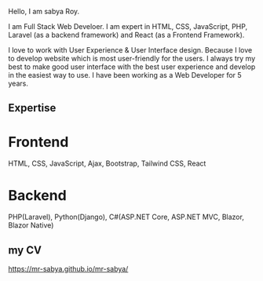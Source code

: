 Hello,
I am sabya Roy. 

I am Full Stack Web Develoer. I am expert in HTML, CSS, JavaScript, PHP, Laravel (as a backend framework) and React (as a Frontend Framework).

I love to work with User Experience & User Interface design. Because I love to develop website which is most user-friendly for the users. I always try my best to make good user interface with the best user experience and develop in the easiest way to use. I have been working as a Web Developer for 5 years.

## Expertise

# Frontend
HTML, CSS, JavaScript, Ajax, Bootstrap, Tailwind CSS, React

# Backend
PHP(Laravel), Python(Django), C#(ASP.NET Core, ASP.NET MVC, Blazor, Blazor Native) 

## my CV
https://mr-sabya.github.io/mr-sabya/
